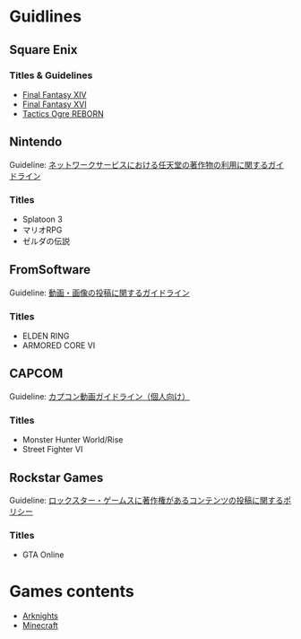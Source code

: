 # Guidlines

## Square Enix

### Titles & Guidelines

- [Final Fantasy XIV](https://support.jp.square-enix.com/rule.php?id=5381&la=0&tag=authc)
- [Final Fantasy XVI](https://jp.finalfantasyxvi.com/guideline/stream/)
- [Tactics Ogre REBORN](https://www.jp.square-enix.com/game/guideline/tor/)

## Nintendo

Guideline: [ネットワークサービスにおける任天堂の著作物の利用に関するガイドライン](https://www.nintendo.co.jp/networkservice_guideline/ja/index.html)

### Titles

- Splatoon 3
- マリオRPG
- ゼルダの伝説

## FromSoftware

Guideline: [動画・画像の投稿に関するガイドライン](https://www.fromsoftware.jp/jp/guidelines_video.html)

### Titles

- ELDEN RING
- ARMORED CORE VI

## CAPCOM

Guideline: [カプコン動画ガイドライン（個人向け）](https://www.capcom-games.com/ja-jp/video-policy/)

### Titles

- Monster Hunter World/Rise
- Street Fighter VI

## Rockstar Games

Guideline: [ロックスター・ゲームスに著作権があるコンテンツの投稿に関するポリシー](https://support.rockstargames.com/jp/articles/200153756/)

### Titles

- GTA Online

# Games contents

- [Arknights](./Arknights/)
- [Minecraft](./Minecraft/)